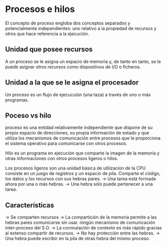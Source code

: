 # Procesos e hilos



El concepto de proceso engloba dos conceptos separados y potencialmente independientes: uno relativo a la propiedad de recursos y otros que hace referencia a la ejecución. 



## Unidad que posee recursos

A un proceso se le asigna un espacio de memoria y, de tanto en tanto, se le puede asignar otros recursos como dispositivos de I/O o ficheros.



## Unidad a la que se le asigna el procesador

Un proceso es un flujo de ejecucuión (una taza) a través de uno o más programas.



## Poceso vs hilo

proceso es una entidad relativamente independiente que dispone de su propio espacio de direcciones, su propia información de estado y que utiliza los mecanismos de comunicación entre procesos que le proporciona el sistema operativo para comunicarse con otros procesos.

Hilo es un programa en ejecución que comparte la imagen de la memoria y otras informaciones con otros procesos ligeros o hilos.

Los procesos ligeros son una unidad básica de utilizacion de la CPU consiste en un juego de registros y un espacio de pila. Comparte el código, los datos y lso recursos con sus hebras pares.
   → Una tarea está formada ahora por una o más hebras.
   → Una hebra sólo puede pertenecer a una tarea.



## Características

   → Se comparten recursos
   → La compartición de la memoria permite a las hebras pares comunicarse sin usar. ningún mecanismo de comunicación inter-proceso del S.O.
   → La conmutación de contexto es más rápido gracias al extenso compartir de recursos.
   → No hay protección entre las hebras.
   → Una hebra puede escribir en la pila de otras hebra del mismo proceso.
